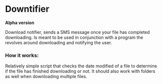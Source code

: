# Downtifier

**Alpha version**

Download notifier, sends a SMS message once your file has completed downloading. Is meant to be used in conjunction with a program the revolves around downloading and notifying the user.

### How it works:

Relatively simple script that checks the date modified of a file to determine if the file has finished downloading or not. It should also work with folders as well when downloading multiple files.

